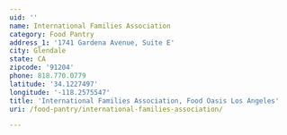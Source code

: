 ```yaml
---
uid: ''
name: International Families Association
category: Food Pantry
address_1: '1741 Gardena Avenue, Suite E'
city: Glendale
state: CA
zipcode: '91204'
phone: 818.770.0779
latitude: '34.1227497'
longitude: '-118.2575547'
title: 'International Families Association, Food Oasis Los Angeles'
uri: /food-pantry/international-families-association/

---
```

